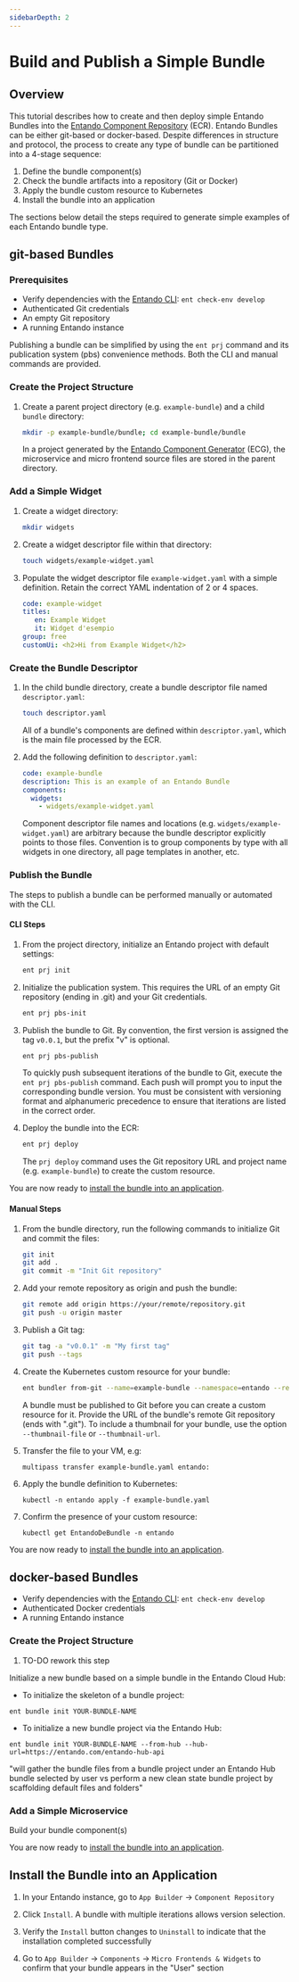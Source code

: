 ```yaml
---
sidebarDepth: 2
---
```

# Build and Publish a Simple Bundle

## Overview
This tutorial describes how to create and then deploy simple Entando Bundles into the [Entando Component Repository](../../../docs/getting-started/concepts-overview.md#entando-component-repository) (ECR). Entando Bundles can be either git-based or docker-based. Despite differences in structure and protocol, the process to create any type of bundle can be partitioned into a 4-stage sequence:

1. Define the bundle component(s)
2. Check the bundle artifacts into a repository (Git or Docker)
3. Apply the bundle custom resource to Kubernetes
4. Install the bundle into an application

The sections below detail the steps required to generate simple examples of each Entando bundle type.

## git-based Bundles
### Prerequisites
* Verify dependencies with the [Entando CLI](../../../docs/getting-started/entando-cli.md#check-the-environment): `ent check-env develop`
* Authenticated Git credentials
* An empty Git repository
* A running Entando instance

Publishing a bundle can be simplified by using the `ent prj` command and its publication system (pbs) convenience methods. Both the CLI and manual commands are provided.

### Create the Project Structure

1. Create a parent project directory (e.g. `example-bundle`) and a child `bundle` directory:
   ``` sh
   mkdir -p example-bundle/bundle; cd example-bundle/bundle
   ```

   In a project generated by the [Entando Component Generator](../../../docs/create/component-gen-overview.md) (ECG), the microservice and micro frontend source files are stored in the parent directory.
### Add a Simple Widget

1. Create a widget directory:
   ``` sh
   mkdir widgets
   ```

2. Create a widget descriptor file within that directory:
   ``` sh
   touch widgets/example-widget.yaml
   ```

3. Populate the widget descriptor file `example-widget.yaml` with a simple definition. Retain the correct YAML indentation of 2 or 4 spaces.
   ``` yaml
   code: example-widget
   titles:
      en: Example Widget
      it: Widget d'esempio
   group: free
   customUi: <h2>Hi from Example Widget</h2>
   ```

### Create the Bundle Descriptor

1. In the child bundle directory, create a bundle descriptor file named `descriptor.yaml`:
   ```sh
   touch descriptor.yaml
   ```

   All of a bundle's components are defined within `descriptor.yaml`, which is the main file processed by the ECR.

2. Add the following definition to `descriptor.yaml`:
   ``` yaml
   code: example-bundle
   description: This is an example of an Entando Bundle
   components:
     widgets:
       - widgets/example-widget.yaml
   ```
   Component descriptor file names and locations (e.g. `widgets/example-widget.yaml`) are arbitrary because the bundle descriptor explicitly points to those files. Convention is to group components by type with all widgets in one directory, all page templates in another, etc.

### Publish the Bundle

The steps to publish a bundle can be performed manually or automated with the CLI.

#### CLI Steps
1. From the project directory, initialize an Entando project with default settings:
   ``` sh
   ent prj init
   ```

2. Initialize the publication system. This requires the URL of an empty Git repository (ending in .git) and your Git credentials.
   ``` sh
   ent prj pbs-init
   ```

3. Publish the bundle to Git. By convention, the first version is assigned the tag `v0.0.1`, but the prefix "v" is optional.
   ``` sh
   ent prj pbs-publish
   ```
   To quickly push subsequent iterations of the bundle to Git, execute the `ent prj pbs-publish` command. Each push will prompt you to input the corresponding bundle version. You must be consistent with versioning format and alphanumeric precedence to ensure that iterations are listed in the correct order. 

4. Deploy the bundle into the ECR:
   ``` sh
   ent prj deploy
   ```
   The `prj deploy` command uses the Git repository URL and project name (e.g. `example-bundle`) to create the custom resource.

You are now ready to [install the bundle into an application](#install-the-bundle-into-an-application).

#### Manual Steps 
1. From the bundle directory, run the following commands to initialize Git and commit the files:
   ``` sh
   git init
   git add .
   git commit -m "Init Git repository"
   ```

2. Add your remote repository as origin and push the bundle:
   ``` sh
   git remote add origin https://your/remote/repository.git
   git push -u origin master
   ```

3. Publish a Git tag:
   ``` sh
   git tag -a "v0.0.1" -m "My first tag"
   git push --tags
   ```

5. Create the Kubernetes custom resource for your bundle: 
   ``` sh
   ent bundler from-git --name=example-bundle --namespace=entando --repository=https://YOUR-REMOTE-REPOSITORY.git --dry-run > example-bundle.yaml
   ```
   A bundle must be published to Git before you can create a custom resource for it. Provide the URL of the bundle's remote Git repository (ends with ".git"). To include a thumbnail for your bundle, use the option  `--thumbnail-file` or `--thumbnail-url`.

6. Transfer the file to your VM, e.g:
   ```
   multipass transfer example-bundle.yaml entando:
   ```

7. Apply the bundle definition to Kubernetes:
   ```
   kubectl -n entando apply -f example-bundle.yaml
   ```

8. Confirm the presence of your custom resource:
   ```
   kubectl get EntandoDeBundle -n entando
   ```

You are now ready to [install the bundle into an application](#install-the-bundle-into-an-application).

## docker-based Bundles

* Verify dependencies with the [Entando CLI](../../../docs/getting-started/entando-cli.md#check-the-environment): `ent check-env develop`
* Authenticated Docker credentials
* A running Entando instance

### Create the Project Structure

1. TO-DO rework this step

Initialize a new bundle based on a simple bundle in the Entando Cloud Hub:   
   
   - To initialize the skeleton of a bundle project:
   ```
   ent bundle init YOUR-BUNDLE-NAME
   ``` 
   - To initialize a new bundle project via the Entando Hub:
   ```
   ent bundle init YOUR-BUNDLE-NAME --from-hub --hub-url=https://entando.com/entando-hub-api
   ``` 
   "will gather the bundle files from a bundle project under an Entando Hub bundle selected by user vs perform a new clean state bundle project by scaffolding default files and folders"

### Add a Simple Microservice

Build your bundle component(s)


You are now ready to [install the bundle into an application](#install-the-bundle-into-an-application).
## Install the Bundle into an Application

1. In your Entando instance, go to `App Builder` → `Component Repository` 

2. Click `Install`. A bundle with multiple iterations allows version selection.

3. Verify the `Install` button changes to `Uninstall` to indicate that the installation completed successfully

4. Go to `App Builder` → `Components` → `Micro Frontends & Widgets` to confirm that your bundle appears in the "User" section

